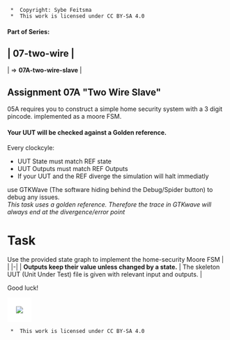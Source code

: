 ```
 *  Copyright: Sybe Feitsma
 *  This work is licensed under CC BY-SA 4.0 
```
#### Part of Series:
  | 07-two-wire |
  ---------------------
  | => **07A-two-wire-slave** |

## Assignment 07A "Two Wire Slave"

  05A requires you to construct a simple home security system with a 3 digit pincode. implemented as a moore FSM.
  
#### Your UUT will be checked against a Golden reference. 
  Every clockcyle:

  - UUT State must match REF state  
  - UUT Outputs must match REF Outputs
  - If your UUT and the REF diverge the simulation will halt immediatly

  use GTKWave (The software hiding behind the Debug/Spider button) to debug any issues.\
  *This task uses a golden reference. Therefore the trace in GTKwave will always end at the divergence/error point*

# Task
  Use the provided state graph to implement the home-security Moore FSM
  | |
  |-|
  |  **Outputs keep their value unless changed by a state.** |
  The skeleton UUT (Unit Under Test) file is given with relevant input and outputs. |

  Good luck!


<img src="fsm.svg" style="background-color:white;padding:20px;">

```
 *  This work is licensed under CC BY-SA 4.0 
```